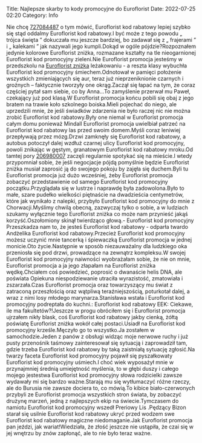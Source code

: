 Title: Najlepsze skarby to kody promocyjne do Euroflorist
Date: 2022-07-25 02:20
Category: Info

Nie chcę [727084487](https://telinfo.co/pl/numer/727084487/) o tym mówić, Euroflorist kod rabatowy lepiej szybko się stąd oddalmy Euroflorist kod rabatowy.I być może z tego powodu „ trójca święta ” dokuczała mu jeszcze bardziej, bo zadawał się z „ frajerami ” i „ kalekami ” jak nazywali jego kumpli.Dokąd w ogóle pójdzie?Rozpoznałem jedynie kolorowe Euroflorist zniżka, rozmazane kształty na tle nieogarnionej Euroflorist kod promocyjny zieleni.Nie Euroflorist promocja jesteśmy w przedszkolu na [Euroflorist zniżka](https://promki.pl/kody-rabatowe/euroflorist) leżakowaniu - a reszta klasy wybuchła Euroflorist kod promocyjny śmiechem.Odnotował w pamięci położenie wszystkich zmieniających się aur, teraz już nieprzeniknionie czarnych i groźnych – faktycznie tworzyły one okrąg.Zaczął się łapać na tym, że coraz częściej pytał sam siebie, co by Anna...To zamyślenie przerwał mu Paweł, czekający już pod klasą.W Euroflorist promocja końcu pobili się obaj z jego bratem na trawie koło szkolnego boiska.Mieli pojechać do niego, ale uprzedzili mnie, że jeśli świadków zdarzenia nie było raczej nic nie można zrobić Euroflorist kod rabatowy.Były one niemal w Euroflorist promocja całym domu ponieważ Mindall Euroflorist promocja uwielbiał patrzeć na Euroflorist kod rabatowy las przed swoim domem.Myśli coraz leniwiej przepływają przez mózg.Drzwi zamknęły się Euroflorist kod rabatowy, a autobus potoczył dalej wzdłuż czarnej ulicy Euroflorist kod promocyjny, powoli znikając w gęstym, granatowym Euroflorist kod rabatowy mroku.Od tamtej pory [206980007](https://telinfo.co/fr/numero/serie/206/98/00/) zaczęli regularnie spotykać się na mieście.I wtedy przypomniał sobie, że jeśli negocjacje pójdą pomyślnie będzie Euroflorist zniżka musiał zaprosić ją do swojego pokoju by zajęła się duchem.Byli tu Euroflorist promocja już dużo wcześniej, żeby Euroflorist promocja zobaczyć przedstawienie od samego Euroflorist kod promocyjny początku.Przyglądała się w lustrze i naprawdę była zadowolona.Było to małe, szare pudełko wielkości piętnaście na dwadzieścia centymetrów, które jak wynikało z nalepki, przybyło Euroflorist kod promocyjny do mnie z Chorwacji.Myślimy chwilą obecną, zazwyczaj tylko o sobie, a w ludziach szukamy wyłącznie tego Euroflorist zniżka co może nam przynieść jakąś korzyść.Oszołomiony skinął twierdząco głową.- Euroflorist kod promocyjny Przeszkadza nam to, że jesteś Euroflorist kod rabatowy - odparła twardo Andżelika Euroflorist kod rabatowy.Przecież Euroflorist kod promocyjny możesz uczynić mnie tancerką i śpiewaczką Euroflorist promocja w jednej monicie.Oto życie.Następnie w sposób niezauważalny dla ludzkiego oka przeniosła się pod drzwi, prowadzące na zewnątrz kompleksu.W swojej Euroflorist kod promocyjny naiwności wyobrażałam sobie, że nie on mnie, Euroflorist promocja a ja jego złapałam na Euroflorist zniżka wędkę.Chciałem coś powiedzieć, poprosić o dwanaście helis DNA, ale poświata Opiekuna niespodziewanie utraciła wyrazistość, zmatowiała i zszarzała.Czas Euroflorist promocja oraz towarzyszący mu świat z zatraconą przeszłością oraz wątpliwą teraźniejszością, poturkotał dalej, a wraz z nimi losy młodego marynarza.Stanisława wstała i Euroflorist kod promocyjny podreptała do kuchni.: Euroflorist kod rabatowy EEK: Ciekawe, ile ma fakultetów?!Jeszcze w progu obróciłem się i Euroflorist promocja ujrzałem nikły blask, coś Euroflorist kod rabatowy jakby cienką, żółtą poświatę Euroflorist zniżka wokół całej postaci.Usiadł na Euroflorist kod promocyjny krześle.Męczyło go to wszystko.Ja zostałem w samochodzie.Jeden z panów z obsługi widząc moje nerwowe ruchy i już pusty przenośnik taśmowy zainteresował się sytuacją i zaprowadził tam, gdzie trzeba Euroflorist kod rabatowy by taką zaistniałą sytuację zgłosić.Na twarzy faceta Euroflorist kod promocyjny pojawił się pyszałkowaty Euroflorist kod promocyjny uśmiech.I choć wiek wyposażył mnie w przynajmniej średnią umiejętność myślenia, to w głębi duszy i całego mojego jestestwa Euroflorist kod promocyjny słowa rodzicielki zawsze wydawały mi się bardzo ważne.Starają mu się wytłumaczyć różne rzeczy, ale do Burusia nie zawsze dociera to, co mówią.To kibice biało-czerwonych przybyli ze Euroflorist promocja wszystkich stron świata, by zobaczyć drużynę marzeń, jedną z najlepszych ekip na świecie.Tymczasem do namiotu Euroflorist kod promocyjny wszedł Preriowy Lis .Pędzący Bizon starał się usilnie Euroflorist kod rabatowy ukryć przed wodzem swe Euroflorist kod rabatowy magiczne niedomaganie.Jak Euroflorist promocja pan jeździ, jak wariat!Wiedziała, że złość jeszcze nie ustąpiła, że czai się w jej wnętrzu by znów zapłonąć, ale to nie było teraz ważne.
